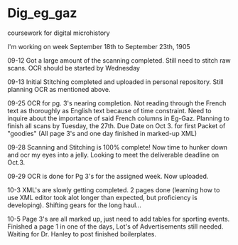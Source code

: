 # Dig_eg_gaz
coursework for digital microhistory

I'm working on week September 18th to September 23th, 1905

09-12
Got a large amount of the scanning completed. Still need to stitch raw scans. OCR should be started by Wednesday

09-13 
Initial Stitching completed and uploaded in personal repository. Still planning OCR as mentioned above.

09-25
OCR for pg. 3's nearing completion. Not reading through the French text as thoroughly as English text because of time constraint. Need to inquire about the importance of said French columns in Eg-Gaz. Planning to finish all scans by Tuesday, the 27th. Due Date on Oct 3. for first Packet of "goodies" (All page 3's and one day finished in marked-up XML)

09-28
Scanning and Stitching is 100% complete! Now time to hunker down and ocr my eyes into a jelly. Looking to meet the deliverable deadline on Oct.3.

09-29
OCR is done for Pg 3's for the assigned week. Now uploaded.

10-3
XML's are slowly getting completed. 2 pages done (learning how to use XML editor took alot longer than expected, but proficiency is developing). Shifting gears for the long haul...

10-5 
Page 3's are all marked up, just need to add tables for sporting events. Finished a page 1 in one of the days, Lot's of Advertisements still needed. Waiting for Dr. Hanley to post finished boilerplates.